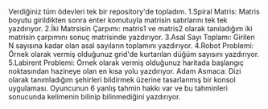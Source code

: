 Verdiğiniz tüm ödevleri tek bir repository'de topladım.
1.Spiral Matris: Matris boyutu girildikten sonra enter komutuyla matrisin satırlarını tek tek yazdırıyor.
2.İki Matrsisin Çarpımı: matris1 ve matris2 olarak tanıladığım iki matrisin çarpımını sonuç matrisinde yazdırıyor.
3.Asal Sayı Toplamı: Girilen N sayısına kadar olan asal sayıların toplamını yazdırıyor.
4.Robot Problemi: Örnek olarak vermiş olduğunuz grid'de kurtarılan düğüm sayısını yazdırıyor.
5.Labirent Problemi: Örnek olarak vermiş olduğunuz haritada başlangıç noktasından hazineye olan en kısa yolu yazdırıyor.
Adam Asmaca: Dizi olarak tanımladığım şehirleri bildirmek üzerine tasarlanmış bir konsol uygulaması. Oyuncunun 6 yanlış tahmin hakkı var ve bu tahminleri sonucunda kelimenin bilinip bilinmediğini yazdırıyor.
